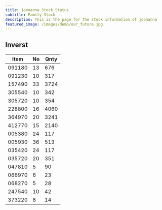 ```yaml
---
title: joonanna Stock Status
subtitle: Family Stock 
description: This is the page for the stock information of joonanna
featured_image: /images/demo/our_future.jpg
---
```


## Inverst

|  Item  | No | Qnty |
|--------|----|------|
| 091180 | 13 | 676  | 
| 091230 | 10 | 317  | 
| 157490 | 33 | 3724 | 
| 305540 | 10 | 342  |  
| 305720 | 10 | 354  |  
| 228800 | 16 | 4060 |  
| 364970 | 20 | 3241 |  
| 412770 | 15 | 2140 | 
| 005380 | 24 | 117  | 
| 005930 | 36 | 513  | 
| 035420 | 24 | 117  | 
| 035720 | 20 | 351  | 
| 047810 | 5  | 90   | 
| 066970 | 6  | 23   | 
| 068270 | 5  | 28   | 
| 247540 | 10 | 42   | 
| 373220 | 8  | 14   | 


